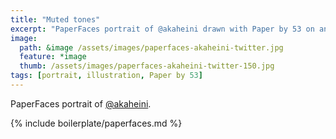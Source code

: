 ```yaml
---
title: "Muted tones"
excerpt: "PaperFaces portrait of @akaheini drawn with Paper by 53 on an iPad."
image: 
  path: &image /assets/images/paperfaces-akaheini-twitter.jpg 
  feature: *image
  thumb: /assets/images/paperfaces-akaheini-twitter-150.jpg
tags: [portrait, illustration, Paper by 53]
---
```


PaperFaces portrait of [@akaheini](http://twitter.com/akaheini).

{% include boilerplate/paperfaces.md %}
